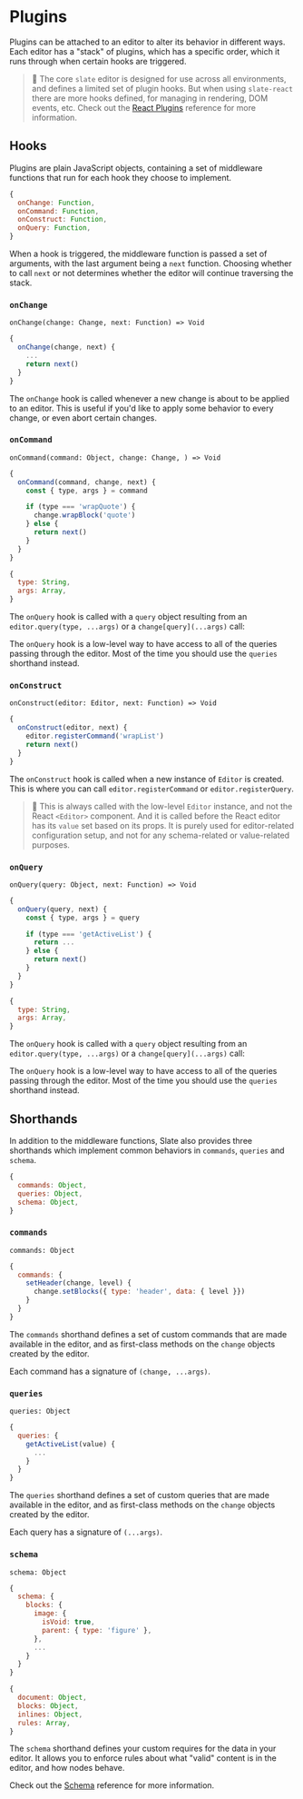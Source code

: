 # Plugins

Plugins can be attached to an editor to alter its behavior in different ways. Each editor has a "stack" of plugins, which has a specific order, which it runs through when certain hooks are triggered.

> 🤖 The core `slate` editor is designed for use across all environments, and defines a limited set of plugin hooks. But when using `slate-react` there are more hooks defined, for managing in rendering, DOM events, etc. Check out the [React Plugins](../slate-react/plugins.md) reference for more information.

## Hooks

Plugins are plain JavaScript objects, containing a set of middleware functions that run for each hook they choose to implement.

```js
{
  onChange: Function,
  onCommand: Function,
  onConstruct: Function,
  onQuery: Function,
}
```

When a hook is triggered, the middleware function is passed a set of arguments, with the last argument being a `next` function. Choosing whether to call `next` or not determines whether the editor will continue traversing the stack.

### `onChange`

`onChange(change: Change, next: Function) => Void`

```js
{
  onChange(change, next) {
    ...
    return next()
  }
}
```

The `onChange` hook is called whenever a new change is about to be applied to an editor. This is useful if you'd like to apply some behavior to every change, or even abort certain changes.

### `onCommand`

`onCommand(command: Object, change: Change, ) => Void`

```js
{
  onCommand(command, change, next) {
    const { type, args } = command

    if (type === 'wrapQuote') {
      change.wrapBlock('quote')
    } else {
      return next()
    }
  }
}
```

```js
{
  type: String,
  args: Array,
}
```

The `onQuery` hook is called with a `query` object resulting from an `editor.query(type, ...args)` or a `change[query](...args)` call:

The `onQuery` hook is a low-level way to have access to all of the queries passing through the editor. Most of the time you should use the `queries` shorthand instead.

### `onConstruct`

`onConstruct(editor: Editor, next: Function) => Void`

```js
{
  onConstruct(editor, next) {
    editor.registerCommand('wrapList')
    return next()
  }
}
```

The `onConstruct` hook is called when a new instance of `Editor` is created. This is where you can call `editor.registerCommand` or `editor.registerQuery`.

> 🤖 This is always called with the low-level `Editor` instance, and not the React `<Editor>` component. And it is called before the React editor has its `value` set based on its props. It is purely used for editor-related configuration setup, and not for any schema-related or value-related purposes.

### `onQuery`

`onQuery(query: Object, next: Function) => Void`

```js
{
  onQuery(query, next) {
    const { type, args } = query

    if (type === 'getActiveList') {
      return ...
    } else {
      return next()
    }
  }
}
```

```js
{
  type: String,
  args: Array,
}
```

The `onQuery` hook is called with a `query` object resulting from an `editor.query(type, ...args)` or a `change[query](...args)` call:

The `onQuery` hook is a low-level way to have access to all of the queries passing through the editor. Most of the time you should use the `queries` shorthand instead.

## Shorthands

In addition to the middleware functions, Slate also provides three shorthands which implement common behaviors in `commands`, `queries` and `schema`.

```js
{
  commands: Object,
  queries: Object,
  schema: Object,
}
```

### `commands`

`commands: Object`

```js
{
  commands: {
    setHeader(change, level) {
      change.setBlocks({ type: 'header', data: { level }})
    }
  }
}
```

The `commands` shorthand defines a set of custom commands that are made available in the editor, and as first-class methods on the `change` objects created by the editor.

Each command has a signature of `(change, ...args)`.

### `queries`

`queries: Object`

```js
{
  queries: {
    getActiveList(value) {
      ...
    }
  }
}
```

The `queries` shorthand defines a set of custom queries that are made available in the editor, and as first-class methods on the `change` objects created by the editor.

Each query has a signature of `(...args)`.

### `schema`

`schema: Object`

```js
{
  schema: {
    blocks: {
      image: {
        isVoid: true,
        parent: { type: 'figure' },
      },
      ...
    }
  }
}
```

```js
{
  document: Object,
  blocks: Object,
  inlines: Object,
  rules: Array,
}
```

The `schema` shorthand defines your custom requires for the data in your editor. It allows you to enforce rules about what "valid" content is in the editor, and how nodes behave.

Check out the [Schema](./schema.md) reference for more information.
